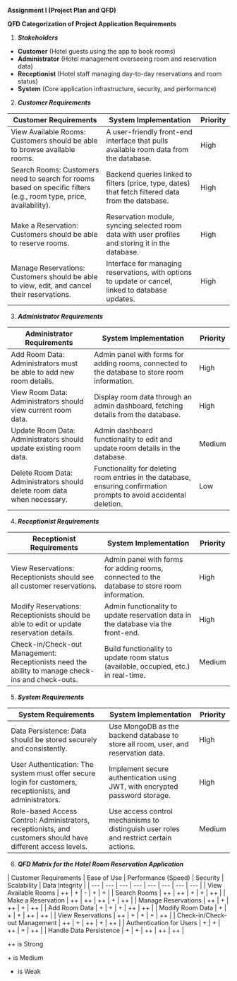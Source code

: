 **Assignment I (Project Plan and QFD)**

**QFD Categorization of Project Application Requirements**

1.  **_Stakeholders_**

*   **Customer** (Hotel guests using the app to book rooms)
*   **Administrator** (Hotel management overseeing room and reservation data)
*   **Receptionist** (Hotel staff managing day-to-day reservations and room status)
*   **System** (Core application infrastructure, security, and performance)

2.  **_Customer Requirements_**

| Customer Requirements | System Implementation | Priority |
| --- | --- | --- |
| View Available Rooms: Customers should be able to browse available rooms. | A user-friendly front-end interface that pulls available room data from the database. | High |
| Search Rooms: Customers need to search for rooms based on specific filters (e.g., room type, price, availability). | Backend queries linked to filters (price, type, dates) that fetch filtered data from the database. | High |
| Make a Reservation: Customers should be able to reserve rooms. | Reservation module, syncing selected room data with user profiles and storing it in the database. | High |
| Manage Reservations: Customers should be able to view, edit, and cancel their reservations. | Interface for managing reservations, with options to update or cancel, linked to database updates. | High |

3.  **_Administrator Requirements_**

| Administrator Requirements | System Implementation | Priority |
| --- | --- | --- |
| Add Room Data: Administrators must be able to add new room details. | Admin panel with forms for adding rooms, connected to the database to store room information. | High |
| View Room Data: Administrators should view current room data. | Display room data through an admin dashboard, fetching details from the database. | High |
| Update Room Data: Administrators should update existing room data. | Admin dashboard functionality to edit and update room details in the database. | Medium |
| Delete Room Data: Administrators should delete room data when necessary. | Functionality for deleting room entries in the database, ensuring confirmation prompts to avoid accidental deletion. | Low |

4.  **_Receptionist Requirements_**

| Receptionist Requirements | System Implementation | Priority |
| --- | --- | --- |
| View Reservations: Receptionists should see all customer reservations. | Admin panel with forms for adding rooms, connected to the database to store room information. | High |
| Modify Reservations: Receptionists should be able to edit or update reservation details. | Admin functionality to update reservation data in the database via the front-end. | High |
| Check-in/Check-out Management: Receptionists need the ability to manage check-ins and check-outs. | Build functionality to update room status (available, occupied, etc.) in real-time. | Medium |

5.  **_System Requirements_**

| System Requirements | System Implementation | Priority |
| --- | --- | --- |
| Data Persistence: Data should be stored securely and consistently. | Use MongoDB as the backend database to store all room, user, and reservation data. | High |
| User Authentication: The system must offer secure login for customers, receptionists, and administrators. | Implement secure authentication using JWT, with encrypted password storage. | High |
| Role-based Access Control: Administrators, receptionists, and customers should have different access levels. | Use access control mechanisms to distinguish user roles and restrict certain actions. | Medium |

6.  **_QFD Matrix for the Hotel Room Reservation Application_**

| Customer Requirements | Ease of Use | Performance (Speed) | Security | Scalability | Data Integrity |
| --- | --- | --- | --- | --- | --- | --- | --- |
| View Available Rooms | ++ | + | - | + | + |
| Search Rooms | ++ | ++ | + | + | ++ |
| Make a Reservation | ++ | ++ | ++ | + | ++ |
| Manage Reservations | ++ | + | ++ | + | ++ |
| Add Room Data | + | + | + | ++ | ++ |
| Modify Room Data | + | + | + | ++ | ++ |
| View Reservations | ++ | + | + | + | ++ |
| Check-in/Check-out Management | ++ | + | ++ | + | ++ |
| Authentication for Users | + | + | ++ | + | ++ |
| Handle Data Persistence | + | + | ++ | ++ | ++ |

++ is Strong

\+ is Medium

-  is Weak

